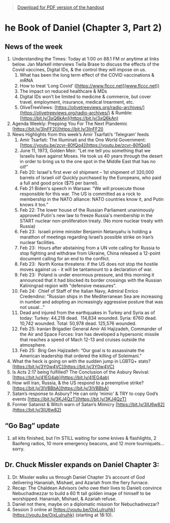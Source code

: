 >[Download for PDF version of the handout](/week022623.pdf)

# he Book of Daniel (Chapter 3, Part 2)       

## News of the week
1. Understanding the Times: Today at 1:00 on 88.1 FM or anytime at links below.  Jan Markell interviews Twila Brase to discuss the effects of the Covid vaccines, Digital IDs, & the control they will impose on us.  
    1. What has been the long term effect of the COVID vaccinations & mRNA
    1. How to treat ‘Long Covid’ ([https://www.flccc.net](www.flccc.net))
    1. The impact on reduced healthcare & MDs
    1. Digital IDs won’t be limited to medicine & commerce, but cover travel, employment, insurance, medical trearment, etc.
    1. OliveTreeViews: [https://olivetreeviews.org/radio-archives/](https://olivetreeviews.org/radio-archives/)   &   Rumble: [https://bit.ly/3xQ6kAn](https://bit.ly/3xQ6kAn) 
1. Agenda Weekly: Prepping You For The Next Plandemic    [https://bit.ly/3InFF2I](https://bit.ly/3InFF2I) 
1. News Highlights from this week’s Amir Tsarfati’s ‘Telegram’ feeds 
    1. Amir Tsarfati: The Illuminati and the One World Government: [https://youtu.be/zcvr-80fQq4](https://youtu.be/zcvr-80fQq4)
    1. June 11, 1973, Golden Meir:  “Let me tell you something that we Israelis have against Moses. He took us 40 years through the desert in order to bring us to the one spot in the Middle East that has no oil!”
    1. Feb 20: Israel's first ever oil shipment – 1st shipment of 320,000 barrels of Israeli oil! Quickly purchased by the Europeans, who paid a full and good price ($75 per barrel). 
    1. Feb 21 Biden's speech in Warsaw: "We will prosecute those responsible for this war. The US is committed as a rock to membership in the NATO alliance: NATO countries know it, and Putin knows it too.”
    1. Feb 22: The lower house of the Russian Parliament unanimously approved Putin's new law to freeze Russia's membership in the START nuclear non-proliferation treaty. (No more nuclear treaty with Russia)
    1. Feb 23:  Israeli prime minister Benjamin Netanyahu is holding a marathon of meetings regarding Israel’s possible strike on Iran’s nuclear facilities.
    1. Feb 23:  Hours after abstaining from a UN vote calling for Russia to stop fighting and withdraw from Ukraine, China released a 12-point document calling for an end to the conflict. 
    1. Feb 23:  North Korea threatens: if the US does not stop the hostile moves against us - it will be tantamount to a declaration of war. 
    1. Feb 23:  Poland is under enormous pressure, and this morning it announced that it had blocked its border crossings with the Russian Kaliningrad region with "defensive measures". 
    1. Feb 24:  Chief of Staff of the Italian Navy, Admiral Enrico Credendino: "Russian ships in the Mediterranean Sea are increasing in number and adopting an increasingly aggressive posture that was not usual…”
    1. Dead and injured from the earthquakes in Turkey and Syria as of today:  Turkey: 44,218 dead.  114,834 wounded.  Syria: 6760 dead.  10,742 wounded.  Total: 50,978 dead. 125,576 wounded.
    1. Feb 25: Iranian Brigadier General Amir Ali Hajizadeh, Commander of the Air and Space Forces: Iran has developed a hypersonic missile that reaches a speed of Mach 12-13 and cruises outside the atmosphere.  
    1. Feb 25:  Brig Gen Hajizadeh: “Our goal is to assassinate the American leadership that ordered the killing of Soleimani.”
1. What the heck is going on with the sudden jump in LGBTQ+ stats?  [https://bit.ly/3Y0w4VC](https://bit.ly/3Y0w4VC) 
1. Is Acts 2:17 being fulfilled? The Conclusion of the Asbury Revival:   [https://bit.ly/41EG4ab](https://bit.ly/41EG4ab) 
1. How will Iran, Russia, & the US respond to a preemptive strike?      [https://bit.ly/3IVBBbA](https://bit.ly/3IVBBbA) 
1. Satan’s response to Asbury? He can only ‘mimic’ & TRY to copy God’s events   [https://bit.ly/3KJ4QzT](https://bit.ly/3KJ4QzT) 
1. Former Satanist & Witch warn of Satan’s Mimicry                                [https://bit.ly/3IU6w82](https://bit.ly/3IU6w82) 

## “Go Bag” update
1. all kits finished, but I’m STILL waiting for some knives & flashlights, 2 Baofeng radios, 10 more emergency beacons, and 12 more tourniquets… sorry.

## Dr. Chuck Missler expands on Daniel Chapter 3:
1. Dr. Missler walks us through Daniel Chapter 3’s account of God delivering Hananiah, Mishael, and Azariah from the fiery furnace.
1. Recap: The Chaldean Advisors (who owe their lives to Daniel) convince Nebuchadnezzar to build a 60 ft tall golden image of himself to be worshipped. Hananiah, Mishael, & Azariah refuse. 
1. Daniel not there, maybe on a diplomatic mission for Nebuchadnezzar?
1. Session 3 online at [https://youtu.be/OjxLuIrujhk](https://youtu.be/OjxLuIrujhk) 
(starting at 18:10).
